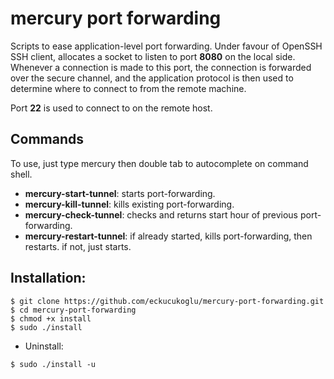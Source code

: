 # mercury port forwarding

Scripts to ease application-level port forwarding. Under favour of OpenSSH SSH client, allocates a socket to listen to port **8080** on the local side. Whenever a connection is made to this port, the connection is forwarded over the secure channel, and the application protocol is then used to determine where to connect to from the remote machine.

Port **22** is used to connect to on the remote host.
## Commands
To use, just type mercury then double tab to autocomplete on command shell.

* **mercury-start-tunnel**: starts port-forwarding.
* **mercury-kill-tunnel**: kills existing port-forwarding.
* **mercury-check-tunnel**: checks and returns start hour of previous port-forwarding.
* **mercury-restart-tunnel**: if already started, kills port-forwarding, then restarts. if not, just starts.

## Installation:
```
$ git clone https://github.com/eckucukoglu/mercury-port-forwarding.git
$ cd mercury-port-forwarding
$ chmod +x install
$ sudo ./install
```
* Uninstall:

```
$ sudo ./install -u
```
